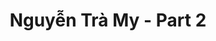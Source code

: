 ---
layout: album
resource: instagram
title: "Nguyễn Trà My - Part 2"
description: "Instagram album of Nguyễn Trà My, part 2.</br> Username: teamy_99"
active: gallery
album-title: "Nguyễn Trà My"
images:
  - image_path: teamy_99/2/20210612_200924_200248454_3063702923853316_4190060056231393835_n.jpg
  - image_path: teamy_99/2/20210612_200924_200273146_317456980125278_6659454729803268043_n.jpg
  - image_path: teamy_99/2/20210613_191914_199703075_906663569893232_2484240503248332358_n.jpg
  - image_path: teamy_99/2/20210613_191914_200180056_3027620464124882_2742627445718309266_n.jpg
  - image_path: teamy_99/2/20210613_191914_200659700_1030991704101758_7198481886742444250_n.jpg
  - image_path: teamy_99/2/20210613_191914_200751682_2918521348362435_2838896199748538208_n.jpg
  - image_path: teamy_99/2/20210613_191914_200946344_189440582976567_7866760825194684340_n.jpg
  - image_path: teamy_99/2/20210619_202952_203589457_4016783738356626_7490675360068204740_n.jpg
  - image_path: teamy_99/2/20210628_204933_209021032_492272348544540_5113065125903323307_n.jpg
  - image_path: teamy_99/2/20210709_173801_211933413_519369412711869_5344801968717824896_n.jpg
  - image_path: teamy_99/2/20210709_173801_212077007_924160974811635_985678005766905475_n.jpg
  - image_path: teamy_99/2/20210822_191618_240394956_387332469412194_9171709970757339443_n.jpg
  - image_path: teamy_99/2/20210822_191618_240409148_2978888892431670_3487879425887148692_n.jpg
  - image_path: teamy_99/2/20210825_115648_240421789_908952366498630_4121421105915659343_n.jpg
  - image_path: teamy_99/2/20210827_205429_240600424_1818931208286325_7781909023048553864_n.jpg
  - image_path: teamy_99/2/20210830_194731_240951025_544934593448475_8841810413068537727_n.jpg
  - image_path: teamy_99/2/20211004_112807_244437194_384362879846941_4789422991161194751_n.jpg
  - image_path: teamy_99/2/20211015_125743_245342314_701833054544669_4994824106552622698_n.jpg
  - image_path: teamy_99/2/20211015_125743_245699222_618595652883671_163705317832161237_n.jpg
  - image_path: teamy_99/2/20211021_113814_246696782_4384397384990036_8585891611864817308_n.jpg
  - image_path: teamy_99/2/20211027_193251_248508412_244407047572005_8279776794464272591_n.jpg
  - image_path: teamy_99/2/20211027_193251_249817111_124765449935233_1532861556087314034_n.jpg
  - image_path: teamy_99/2/20211028_155246_248790245_2974369116137089_2588973513138071219_n.jpg
  - image_path: teamy_99/2/20230203_134103_322916519_854189072407988_7590115682669327391_n.jpg
  - image_path: teamy_99/2/20230203_134103_328256667_513775887514015_1987452258486424502_n.jpg
  - image_path: teamy_99/2/20230330_190042_338441883_555253940080152_8952365539736471539_n.jpg
  - image_path: teamy_99/2/20230415_194130_330305286_255982696861900_8497095910645216535_n.jpg
  - image_path: teamy_99/2/20230415_194130_341121431_957672875480355_6980892466003562848_n.jpg
  - image_path: teamy_99/2/20230417_235434_341333033_580609833849304_2206044980711401346_n.jpg
  - image_path: teamy_99/2/20230417_235434_342056940_173372568955994_4556308108969155179_n.jpg
  - image_path: teamy_99/2/20230424_094255_342508891_226726096706836_8338202757743764315_n.jpg
  - image_path: teamy_99/2/20230424_094255_342529939_792330508900345_5821390700421821897_n.jpg
  - image_path: teamy_99/2/20230424_094255_343051448_756047862770403_7030254235264572022_n.jpg
  - image_path: teamy_99/2/20230428_140333_343293617_1169423167036514_422662750585966149_n.jpg
  - image_path: teamy_99/2/20230428_140333_343405019_723564596121402_1118142540923217636_n.jpg
  - image_path: teamy_99/2/20230428_140333_343437470_748594683467354_8899709928209033962_n.jpg
  - image_path: teamy_99/2/20230430_111623_343630955_205530242360883_7759062711800264443_n.jpg
  - image_path: teamy_99/2/20230430_111623_343723840_979113776777923_2507797531940362006_n.jpg
  - image_path: teamy_99/2/20230430_111623_343976315_194008900147880_889656701598944341_n.jpg
  - image_path: teamy_99/2/20230430_111623_344372837_143881025178412_3140942206417229331_n.jpg
  - image_path: teamy_99/2/20230518_154823_347236026_899260294482194_6088578846688143623_n.jpg
  - image_path: teamy_99/2/20230518_154823_347314604_1325869848010647_3680963546705845831_n.jpg
  - image_path: teamy_99/2/20230518_154823_347419844_908718410430930_3959162429363041640_n.jpg
  - image_path: teamy_99/2/20230825_231811_369297658_18363001456065911_2220157428644252835_n.jpg
  - image_path: teamy_99/2/20230825_231811_370273566_18363001447065911_192235611934092313_n.jpg
  - image_path: teamy_99/2/20230826_185756_369904613_18363138817065911_4079466726721555545_n.jpg
  - image_path: teamy_99/2/20230826_185756_369910182_18363138826065911_1235074430000350659_n.jpg
  - image_path: teamy_99/2/20230826_185756_369995031_18363138844065911_682827885672685158_n.jpg
  - image_path: teamy_99/2/20230826_185756_370522103_18363138853065911_7695855694009419907_n.jpg
  - image_path: teamy_99/2/20230826_185756_371070971_18363138862065911_8069549452924970722_n.jpg
  - image_path: teamy_99/2/20230826_185756_371358307_18363138835065911_4703746967331120100_n.jpg
---